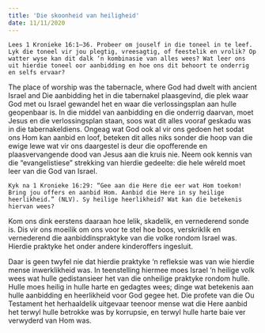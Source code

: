 ```yaml
---
title: 'Die skoonheid van heiligheid'
date: 11/11/2020
---
```


`Lees 1 Kronieke 16:1–36. Probeer om jouself in die toneel in te leef. Lyk die toneel vir jou plegtig, vreesagtig, of feestelik en vrolik? Op watter wyse kan dit dalk ‘n kombinasie van alles wees? Wat leer ons uit hierdie toneel oor aanbidding en hoe ons dit behoort te onderrig en selfs ervaar?`

The place of worship was the tabernacle, where God had dwelt with ancient Israel and Die aanbidding het in die tabernakel plaasgevind, die plek waar God met ou Israel gewandel het en waar die verlossingsplan aan hulle geopenbaar is. In die middel van aanbidding en die onderrig daarvan, moet Jesus en die verlossingsplan staan, soos wat dit alles vooraf geskadu was in die tabernakeldiens. Ongeag wat God ook al vir ons gedoen het sodat ons Hom kan aanbid en loof, beteken dit alles niks sonder die hoop van die ewige lewe wat vir ons daargestel is deur die opofferende en plaasvervangende dood van Jesus aan die kruis nie. Neem ook kennis van die “evangelistiese” strekking van hierdie gedeelte: die hele wêreld moet leer van die God van Israel.

`Kyk na 1 Kronieke 16:29: “Gee aan die Here die eer wat Hom toekom! Bring jou offers en aanbid Hom. Aanbid die Here in sy heilige heerlikheid.” (NLV). Sy heilige heerlikheid? Wat kan die betekenis hiervan wees?`

Kom ons dink eerstens daaraan hoe lelik, skadelik, en vernederend sonde is. Dis vir ons moeilik om ons voor te stel hoe boos, verskriklik en vernederend die aanbiddinspraktyke van die volke rondom Israel was. Hierdie praktyke het onder andere kinderoffers ingesluit.

Daar is geen twyfel nie dat hierdie praktyke ‘n refleksie was van wie hierdie mense inwerklikheid was. In teenstelling hiermee moes Israel ‘n heilige volk wees wat hulle gedistansieer het van die onheilige praktyke rondom hulle. Hulle moes heilig in hulle harte en gedagtes wees; dinge wat betekenis aan hulle aanbidding en heerlikheid voor God gegee het. Die profete van die Ou Testament het herhaaldelik uitgevaar teenoor mense wat die Here aanbid het terwyl hulle betrokke was by korrupsie, en terwyl hulle harte baie ver verwyderd van Hom was.